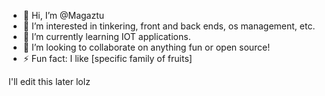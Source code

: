 - 👋 Hi, I’m @Magaztu
- 👀 I’m interested in tinkering, front and back ends, os management, etc.
- 🌱 I’m currently learning IOT applications.
- 💞️ I’m looking to collaborate on anything fun or open source!
- ⚡ Fun fact: I like [specific family of fruits]

<!---
Magaztu/Magaztu is a ✨ special ✨ repository because its `README.md` (this file) appears on your GitHub profile.
You can click the Preview link to take a look at your changes.
--->
I'll edit this later lolz

